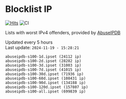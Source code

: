 # Blocklist IP

[![Hits](https://hits.seeyoufarm.com/api/count/incr/badge.svg?url=https%3A%2F%2Fgithub.com%2Fborestad%2Fblocklist-ip%2F&count_bg=%2379C83D&title_bg=%23555555&icon=&icon_color=%23E7E7E7&title=hits&edge_flat=false)](https://hits.seeyoufarm.com)  ![CI](https://img.shields.io/github/workflow/status/borestad/blocklist-ip/CI?style=flat-square)

Lists with worst IPv4 offenders, provided by [AbuseIPDB](https://www.abuseipdb.com/)

<!-- FOOTER-PLACEHOLDER -->
Updated every 5 hours<br>
Last update: `2024-11-19 - 15:28:21`
```
abuseipdb-s100-1d.ipset (24112 ip)
abuseipdb-s100-2d.ipset (28282 ip)
abuseipdb-s100-3d.ipset (31003 ip)
abuseipdb-s100-7d.ipset (41015 ip)
abuseipdb-s100-30d.ipset (71936 ip)
abuseipdb-s100-60d.ipset (108431 ip)
abuseipdb-s100-90d.ipset (134188 ip)
abuseipdb-s100-120d.ipset (157807 ip)
abuseipdb-s100-all.ipset (699839 ip)
```
